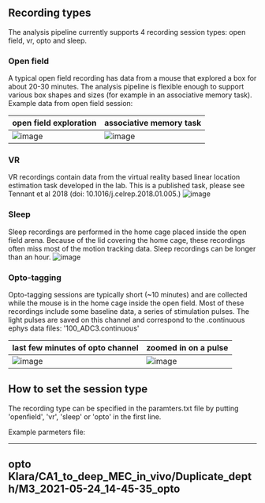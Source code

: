 ## Recording types
The analysis pipeline currently supports 4 recording session types: open field, vr, opto and sleep. 

### Open field
A typical open field recording has data from a mouse that explored a box for about 20-30 minutes. The analysis pipeline is flexible enough to support various box shapes and sizes (for example in an associative memory task).
Example data from open field session:


| open field exploration     | associative memory task |
| ----------- | ----------- |
| ![image](https://user-images.githubusercontent.com/16649631/119966116-e4d98580-bfa2-11eb-80b9-b859457b254b.png) | ![image](https://user-images.githubusercontent.com/16649631/119965779-8d3b1a00-bfa2-11eb-9a71-42ee364c345c.png)      |

### VR
VR recordings contain data from the virtual reality based linear location estimation task developed in the lab. 
This is a published task, please see Tennant et al 2018 (doi: 10.1016/j.celrep.2018.01.005.)
![image](https://user-images.githubusercontent.com/16649631/119966564-57e2fc00-bfa3-11eb-9be8-815f6f1bde0a.png)

### Sleep
Sleep recordings are performed in the home cage placed inside the open field arena. Because of the lid covering the home cage, these recordings often miss most of the motion tracking data. Sleep recordings can be longer than an hour.
![image](https://user-images.githubusercontent.com/16649631/119967041-dd66ac00-bfa3-11eb-936f-bbf40726ad06.png)

### Opto-tagging
Opto-tagging sessions are typically short (~10 minutes) and are collected while the mouse is in the home cage inside the open field. Most of these recordings include some baseline data, a series of stimulation pulses.
The light pulses are saved on this channel and correspond to the .continuous ephys data files: '100_ADC3.continuous'

| last few minutes of opto channel     | zoomed in on a pulse |
| ----------- | ----------- |
| ![image](https://user-images.githubusercontent.com/16649631/119967683-88776580-bfa4-11eb-89ef-04d333ad01c8.png) | ![image](https://user-images.githubusercontent.com/16649631/119967839-ae046f00-bfa4-11eb-8625-4bf1e251609e.png)|



## How to set the session type
The recording type can be specified in the paramters.txt file by putting 'openfield', 'vr', 'sleep' or 'opto' in the first line.

Example parmeters file:

-------------------------------------------------------------------------
opto
Klara/CA1_to_deep_MEC_in_vivo/Duplicate_depth/M3_2021-05-24_14-45-35_opto
-------------------------------------------------------------------------

